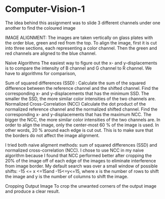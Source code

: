 # Computer-Vision-1
The idea behind this assignment was to slide 3 different channels under one another to find the coloured image

IMAGE ALIGNMENT: The images are taken vertically on glass plates with the order blue, green and red from the top. To align the image, first it is cut into three sections, each representing a color channel. Then the green and red channels are aligned to the blue channel.

Naive Algorithms The easiest way to figure out the x- and y-displacements is to compare the intensity of B channel and G channel to R channel. We have to algorithms for comparison,

Sum of squared differences (SSD) :
Calculate the sum of the squared difference between the reference channel and the shifted channel.
Find the corresponding x- and y-displacements that has the minimum SSD. The smaller the SSD, the more similar color intensities of the two channels are.
Normalized Cross-Correlation (NCC)
Calculate the dot product of the normalized reference channel and the normalized shifted channel.
Find the corresponding x- and y-displacements that has the maximum NCC. The bigger the NCC, the more similar color intensities of the two channels are.
In order to align the image, only the center-most 60 % of the image is used. In other words, 20 % around each edge is cut out. This is to make sure that the borders do not affect the image alignment.

I tried both naive aligment methods: sum of squared differences (SSD) and normalized cross-correlation (NCC). I chose to use NCC in my naive algorithm because I found that NCC performed better after cropping the 20% of the image off of each edge of the images to eliminate interference from image border. My default search was over a small window of possible shifts: -15 <= x <=15and -15<=y<=15, where x is the number of rows to shift the image and y is the number of columns to shift the image.

Cropping Output Image To crop the unwanted corners of the output image and produce a clear result.
